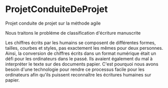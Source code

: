 # ProjetConduiteDeProjet
Projet conduite de projet sur la méthode agile 

Nous traitons le probléme de classification d'écriture manuscrite 

Les chiffres écrits par les humains se composent de différentes formes, tailles, courbes et styles, pas exactement les mêmes pour deux personnes. Ainsi, la conversion de chiffres écrits dans un format numérique était un défi pour les ordinateurs dans le passé. Ils avaient également du mal à interpréter le texte sur des documents papier.
C'est pourquoi nous avons besoin d'une technologie pour rendre ce processus facile pour les ordinateurs afin qu'ils puissent reconnaître les écritures humaines sur papier.
